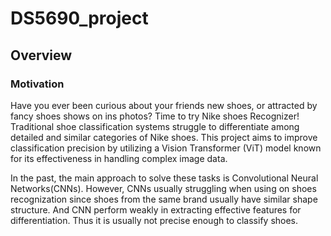 # DS5690_project

## Overview
### Motivation 
Have you ever been curious about your friends new shoes, or attracted by fancy shoes shows on ins photos? Time to try Nike shoes Recognizer! Traditional shoe classification systems struggle to differentiate among detailed and similar categories of Nike shoes. This project aims to improve classification precision by utilizing a Vision Transformer (ViT) model known for its effectiveness in handling complex image data.

In the past, the main approach to solve these tasks is Convolutional Neural Networks(CNNs). However, CNNs usually struggling when using on shoes recognization since shoes from the same brand usually have similar shape structure. And CNN perform weakly in extracting effective features for differentiation. Thus it is usually not precise enough to classify shoes.
